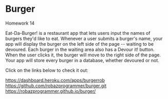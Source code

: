 # Burger
Homework 14

Eat-Da-Burger! is a restaurant app that lets users input the names of burgers they'd like to eat.
Whenever a user submits a burger's name, your app will display the burger on the left side of the page -- waiting to be devoured.
Each burger in the waiting area also has a Devour it! button. When the user clicks it, the burger will move to the right side of the page.
Your app will store every burger in a database, whether devoured or not.

Click on the links below to check it out:

 https://dashboard.heroku.com/apps/burgerrob
 https://github.com/robazprogrammer/burger.git
 https://robazprogrammer.github.io/burger/


